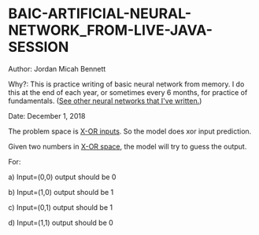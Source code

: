 # BAIC-ARTIFICIAL-NEURAL-NETWORK_FROM-LIVE-JAVA-SESSION

  Author: Jordan Micah Bennett
  
  Why?: This is practice writing of basic neural network from memory. I do this at the end of each year, or sometimes every 6 months, for practice of fundamentals. ([See other neural networks that  I've written.](https://github.com/JordanMicahBennett/NEURAL_NETWORK_PRACTICE))
  
  Date: December 1, 2018
  
  The problem space is [X-OR inputs]( https://en.wikipedia.org/wiki/XOR_gate). So the model does xor input prediction.
  
  Given two numbers in [X-OR space](https://en.wikipedia.org/wiki/XOR_gate), the model will try to guess the output.
  
  For:
  
  a) Input=(0,0) output should be 0
  
  b) Input=(1,0) output should be 1
  
  c) Input=(0,1) output should be 1
  
  d) Input=(1,1) output should be 0
  
 
